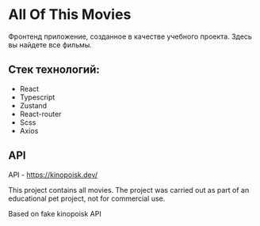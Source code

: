 # All Of This Movies

Фронтенд приложение, созданное в качестве учебного проекта. Здесь вы найдете все фильмы.

## Стек технологий:

- React
- Typescript
- Zustand
- React-router
- Scss
- Axios

## API

API - https://kinopoisk.dev/

This project contains all movies. The project was carried out as part of an educational pet project, not for commercial
use.

Based on fake kinopoisk API
